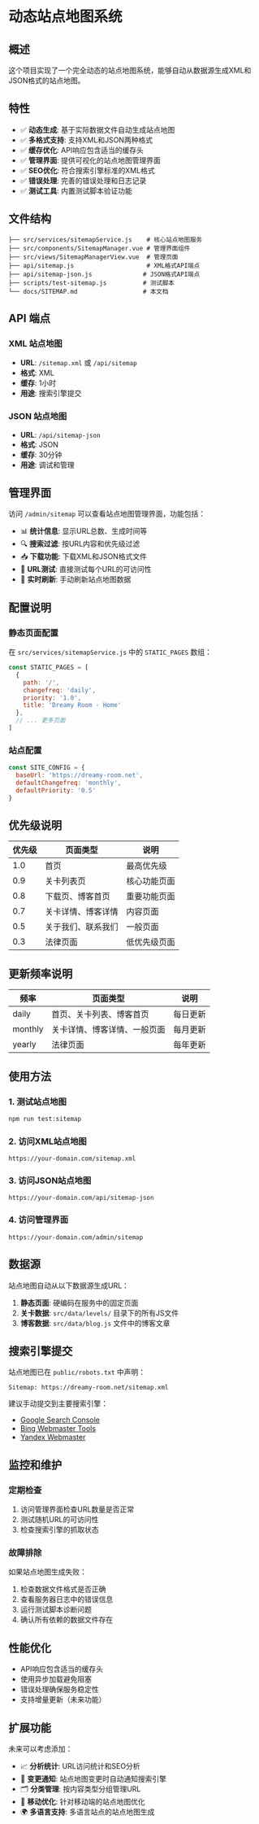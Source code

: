 # 动态站点地图系统

## 概述

这个项目实现了一个完全动态的站点地图系统，能够自动从数据源生成XML和JSON格式的站点地图。

## 特性

- ✅ **动态生成**: 基于实际数据文件自动生成站点地图
- ✅ **多格式支持**: 支持XML和JSON两种格式
- ✅ **缓存优化**: API响应包含适当的缓存头
- ✅ **管理界面**: 提供可视化的站点地图管理界面
- ✅ **SEO优化**: 符合搜索引擎标准的XML格式
- ✅ **错误处理**: 完善的错误处理和日志记录
- ✅ **测试工具**: 内置测试脚本验证功能

## 文件结构

```
├── src/services/sitemapService.js    # 核心站点地图服务
├── src/components/SitemapManager.vue # 管理界面组件
├── src/views/SitemapManagerView.vue  # 管理页面
├── api/sitemap.js                    # XML格式API端点
├── api/sitemap-json.js              # JSON格式API端点
├── scripts/test-sitemap.js          # 测试脚本
└── docs/SITEMAP.md                  # 本文档
```

## API 端点

### XML 站点地图
- **URL**: `/sitemap.xml` 或 `/api/sitemap`
- **格式**: XML
- **缓存**: 1小时
- **用途**: 搜索引擎提交

### JSON 站点地图
- **URL**: `/api/sitemap-json`
- **格式**: JSON
- **缓存**: 30分钟
- **用途**: 调试和管理

## 管理界面

访问 `/admin/sitemap` 可以查看站点地图管理界面，功能包括：

- 📊 **统计信息**: 显示URL总数、生成时间等
- 🔍 **搜索过滤**: 按URL内容和优先级过滤
- 📥 **下载功能**: 下载XML和JSON格式文件
- 🔗 **URL测试**: 直接测试每个URL的可访问性
- 🔄 **实时刷新**: 手动刷新站点地图数据

## 配置说明

### 静态页面配置

在 `src/services/sitemapService.js` 中的 `STATIC_PAGES` 数组：

```javascript
const STATIC_PAGES = [
  {
    path: '/',
    changefreq: 'daily',
    priority: '1.0',
    title: 'Dreamy Room - Home'
  },
  // ... 更多页面
]
```

### 站点配置

```javascript
const SITE_CONFIG = {
  baseUrl: 'https://dreamy-room.net',
  defaultChangefreq: 'monthly',
  defaultPriority: '0.5'
}
```

## 优先级说明

| 优先级 | 页面类型 | 说明 |
|--------|----------|------|
| 1.0 | 首页 | 最高优先级 |
| 0.9 | 关卡列表页 | 核心功能页面 |
| 0.8 | 下载页、博客首页 | 重要功能页面 |
| 0.7 | 关卡详情、博客详情 | 内容页面 |
| 0.5 | 关于我们、联系我们 | 一般页面 |
| 0.3 | 法律页面 | 低优先级页面 |

## 更新频率说明

| 频率 | 页面类型 | 说明 |
|------|----------|------|
| daily | 首页、关卡列表、博客首页 | 每日更新 |
| monthly | 关卡详情、博客详情、一般页面 | 每月更新 |
| yearly | 法律页面 | 每年更新 |

## 使用方法

### 1. 测试站点地图

```bash
npm run test:sitemap
```

### 2. 访问XML站点地图

```
https://your-domain.com/sitemap.xml
```

### 3. 访问JSON站点地图

```
https://your-domain.com/api/sitemap-json
```

### 4. 访问管理界面

```
https://your-domain.com/admin/sitemap
```

## 数据源

站点地图自动从以下数据源生成URL：

1. **静态页面**: 硬编码在服务中的固定页面
2. **关卡数据**: `src/data/levels/` 目录下的所有JS文件
3. **博客数据**: `src/data/blog.js` 文件中的博客文章

## 搜索引擎提交

站点地图已在 `public/robots.txt` 中声明：

```
Sitemap: https://dreamy-room.net/sitemap.xml
```

建议手动提交到主要搜索引擎：

- [Google Search Console](https://search.google.com/search-console)
- [Bing Webmaster Tools](https://www.bing.com/webmasters)
- [Yandex Webmaster](https://webmaster.yandex.com/)

## 监控和维护

### 定期检查

1. 访问管理界面检查URL数量是否正常
2. 测试随机URL的可访问性
3. 检查搜索引擎的抓取状态

### 故障排除

如果站点地图生成失败：

1. 检查数据文件格式是否正确
2. 查看服务器日志中的错误信息
3. 运行测试脚本诊断问题
4. 确认所有依赖的数据文件存在

## 性能优化

- API响应包含适当的缓存头
- 使用异步加载避免阻塞
- 错误处理确保服务稳定性
- 支持增量更新（未来功能）

## 扩展功能

未来可以考虑添加：

- 📈 **分析统计**: URL访问统计和SEO分析
- 🔔 **变更通知**: 站点地图变更时自动通知搜索引擎
- 🗂️ **分类管理**: 按内容类型分组管理URL
- 📱 **移动优化**: 针对移动端的站点地图优化
- 🌍 **多语言支持**: 多语言站点的站点地图生成